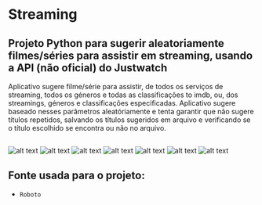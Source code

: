 # Streaming
## Projeto Python para sugerir aleatoriamente filmes/séries para assistir em streaming, usando a API (não oficial) do Justwatch

Aplicativo sugere filme/série para assistir, de todos os serviços de streaming, todos os géneros e todas as classificações to imdb, ou, dos streamings, géneros e classificações especificadas. Aplicativo sugere baseado nesses parâmetros aleatóriamente e tenta garantir que não sugere títulos repetidos, salvando os títulos sugeridos em arquivo e verificando se o título escolhido se encontra ou não no arquivo.

##
![alt text](https://github.com/PedroF37/Streamming/blob/main/Imagens/img1.PNG)
![alt text](https://github.com/PedroF37/Streamming/blob/main/Imagens/img2.PNG)
![alt text](https://github.com/PedroF37/Streamming/blob/main/Imagens/img3.PNG)
![alt text](https://github.com/PedroF37/Streamming/blob/main/Imagens/img4.PNG)
![alt text](https://github.com/PedroF37/Streamming/blob/main/Imagens/img5.PNG)
![alt text](https://github.com/PedroF37/Streamming/blob/main/Imagens/img6.PNG)
![alt text](https://github.com/PedroF37/Streamming/blob/main/Imagens/img7.PNG)
##

## Fonte usada para o projeto:

* `Roboto`
